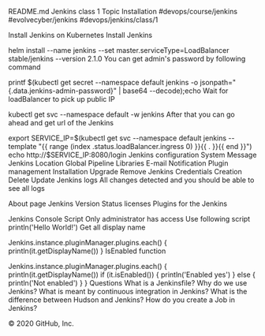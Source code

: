 README.md
Jenkins class 1
Topic Installation
#devops/course/jenkins #evolvecyber/jenkins #devops/jenkins/class/1

Install Jenkins on Kubernetes
Install Jenkins

helm install --name jenkins  --set master.serviceType=LoadBalancer stable/jenkins --version 2.1.0
You can get admin's password by following command

printf $(kubectl get secret --namespace default jenkins -o jsonpath="{.data.jenkins-admin-password}" | base64 --decode);echo
Wait for loadBalancer to pick up public IP

kubectl get svc --namespace default -w jenkins
After that you can go ahead and get url of the Jenkins

export SERVICE_IP=$(kubectl get svc --namespace default jenkins --template "{{ range (index .status.loadBalancer.ingress 0) }}{{ . }}{{ end }}")
echo http://$SERVICE_IP:8080/login
Jenkins configuration
System Message
Jenkins Location
Global Pipeline Libraries
E-mail Notification
Plugin management
Installation
Upgrade
Remove
Jenkins Credentials
Creation
Delete
Update
Jenkins logs
All changes detected and you should be able to see all logs

About page
Jenkins Version Status licenses Plugins for the Jenkins

Jenkins Console Script
Only administrator has access
Use following script println('Hello World!')
Get all display name

Jenkins.instance.pluginManager.plugins.each() {
  println(it.getDisplayName())
}
IsEnabled function

Jenkins.instance.pluginManager.plugins.each() {
  println(it.getDisplayName())
  if (it.isEnabled()) {
    println('Enabled yes')
  } else {
    println('Not enabled')
  }
}
Questions
What is a Jenkinsfile? Why do we use Jenkins? What is meant by continuous integration in Jenkins? What is the difference between Hudson and Jenkins? How do you create a Job in Jenkins?

© 2020 GitHub, Inc.